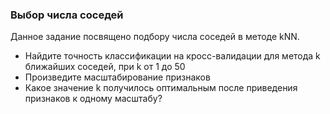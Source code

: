 ### Выбор числа соседей  

Данное задание посвящено подбору числа соседей в методе kNN.

- Найдите точность классификации на кросс-валидации для метода k ближайших соседей, при k от 1 до 50  
- Произведите масштабирование признаков  
- Какое значение k получилось оптимальным после приведения признаков к одному масштабу?
